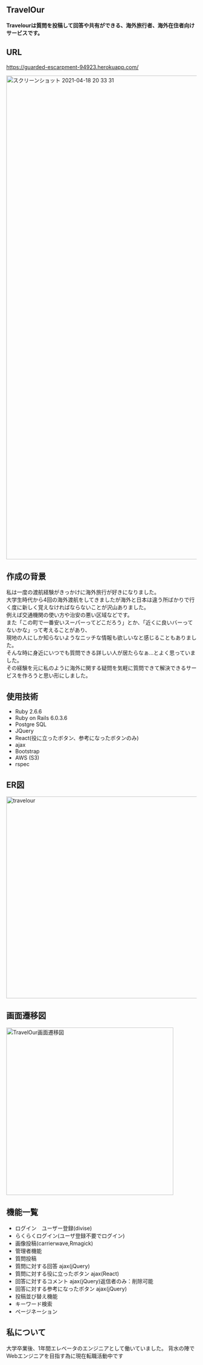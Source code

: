 ## TravelOur

**Travelourは質問を投稿して回答や共有ができる、海外旅行者、海外在住者向けサービスです。**

## URL
https://guarded-escarpment-94923.herokuapp.com/

<img width="1277" alt="スクリーンショット 2021-04-18 20 33 31" src="https://user-images.githubusercontent.com/73025214/115144062-7f31d980-a085-11eb-9636-ec7aefdb5b2c.png">

## 作成の背景
私は一度の渡航経験がきっかけに海外旅行が好きになりました。  
大学生時代から4回の海外渡航をしてきましたが海外と日本は違う所ばかりで行く度に新しく覚えなければならないことが沢山ありました。  
例えば交通機関の使い方や治安の悪い区域などです。  
また「この町で一番安いスーパーってどこだろう」とか、「近くに良いバーってないかな」って考えることがあり、  
現地の人にしか知らないようなニッチな情報も欲しいなと感じることもありました。  
そんな時に身近にいつでも質問できる詳しい人が居たらなぁ…とよく思っていました。  
その経験を元に私のように海外に関する疑問を気軽に質問できて解決できるサービスを作ろうと思い形にしました。

## 使用技術
* Ruby 2.6.6
* Ruby on Rails 6.0.3.6
* Postgre SQL
* JQuery
* React(役に立ったボタン、参考になったボタンのみ)
* ajax
* Bootstrap
* AWS (S3)
* rspec

## ER図
<img width="533" alt="travelour" src="https://user-images.githubusercontent.com/73025214/115192832-4bf35700-a126-11eb-9ee4-cb5252c75457.png">

## 画面遷移図
<img width="442" alt="TravelOur画面遷移図" src="https://user-images.githubusercontent.com/73025214/115303074-1ab66d80-a19e-11eb-8ed1-5ffde9c17210.png">


## 機能一覧
* ログイン　ユーザー登録(divise)
* らくらくログイン(ユーザ登録不要でログイン)
* 画像投稿(carrierwave,Rmagick)
* 管理者機能
* 質問投稿
* 質問に対する回答 ajax(jQuery)
* 質問に対する役に立ったボタン ajax(React)
* 回答に対するコメント ajax(jQuery)返信者のみ：削除可能
* 回答に対する参考になったボタン ajax(jQuery)
* 投稿並び替え機能
* キーワード検索
* ページネーション

## 私について
大学卒業後、1年間エレベータのエンジニアとして働いていました。
背水の陣でWebエンジニアを目指す為に現在転職活動中です
